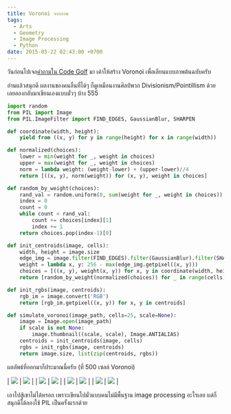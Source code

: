 ```yaml
---
title: Voronoi จากภาพ
tags:
  - Arts
  - Geometry
  - Image Processing
  - Python
date: 2015-05-22 02:43:00 +0700
---
```


วันก่อนไปเจอ[คำถามใน Code Golf][code golf challenge] มา เค้าให้สร้าง Voronoi เพื่อเลียนแบบภาพต้นฉบับครับ

อ่านแล้วสนุกดี ผลงานของคนอื่นที่ได้ๆ ก็ดูเหมือนงานศิลป์พวก Divisionism/Pointillism ด้วย เลยลองกลับมาเขียนเองแบบมั่วๆ บ้าง 555

``` python
import random
from PIL import Image
from PIL.ImageFilter import FIND_EDGES, GaussianBlur, SHARPEN

def coordinate(width, height):
    yield from ((x, y) for y in range(height) for x in range(width))

def normalized(choices):
    lower = min(weight for _, weight in choices)
    upper = max(weight for _, weight in choices)
    norm = lambda weight: (weight-lower) + (upper-lower)//4
    return [((x, y), norm(weight)) for (x, y), weight in choices]

def random_by_weight(choices):
    rand_val = random.uniform(0, sum(weight for _, weight in choices))
    index = 0
    count = 0
    while count < rand_val:
        count += choices[index][1]
        index += 1
    return choices.pop(index-1)[0]

def init_centroids(image, cells):
    width, height = image.size
    edge_img = image.filter(FIND_EDGES).filter(GaussianBlur).filter(SHARPEN)
    weight = lambda x, y: 256 - max(edge_img.getpixel((x, y)))
    choices = [((x, y), weight(x, y)) for x, y in coordinate(width, height)]
    return [random_by_weight(normalized(choices)) for _ in range(cells)]

def init_rgbs(image, centroids):
    rgb_im = image.convert('RGB')
    return [rgb_im.getpixel((x, y)) for x, y in centroids]

def simulate_voronoi(image_path, cells=25, scale=None):
    image = Image.open(image_path)
    if scale is not None:
        image.thumbnail((scale, scale), Image.ANTIALIAS)
    centroids = init_centroids(image, cells)
    rgbs = init_rgbs(image, centroids)
    return image.size, list(zip(centroids, rgbs))
```

ผลลัพธ์ที่ออกมาก็ประมาณนี้ครับ (ที่ 500 เซลล์ Voronoi)

| ![][bear]             | ![][pearl-earing]     |
| ![][great-wave]       | ![][starry-night]     |
| ![][saturn]           | ![][andromeda-galaxy] |
| ![][circle-in-circle] | ![][composition-2]    |

เอาไปสู้เขาไม่ได้หรอก เพราะเขียนไปมั่วแบบคนไม่มีพื้นฐาน image processing อะไรเลย แต่ก็สนุกดีได้ลองใช้ PIL เป็นครั้งแรกด้วย


[bear]: /images/algorithm/voronoi/bear.png
[pearl-earing]: /images/algorithm/voronoi/pearl-earing.png
[great-wave]: /images/algorithm/voronoi/great-wave.png
[starry-night]: /images/algorithm/voronoi/starry-night.png
[saturn]: /images/algorithm/voronoi/saturn.png
[andromeda-galaxy]: /images/algorithm/voronoi/andromeda-galaxy.png
[circle-in-circle]: /images/algorithm/voronoi/circles-in-circle.png
[composition-2]: /images/algorithm/voronoi/composition-2.png

[code golf challenge]: //codegolf.stackexchange.com/questions/50299/draw-an-image-as-a-voronoi-map
